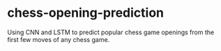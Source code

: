 # chess-opening-prediction
Using CNN and LSTM to predict popular chess game openings from the first few moves of any chess game.

